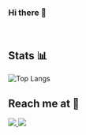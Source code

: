### Hi there 👋
<br>

## Stats 📊
![Top Langs](https://github-readme-stats.vercel.app/api/top-langs/?username=stanislav-3&layout=compact&size_weight=0.5&count_weight=0.5&langs_count=10)

## Reach me at 🤝

<!-- telegram -->
<a href="https://t.me/SKorenevsky">
  <img src="https://img.shields.io/badge/Telegram-2CA5E0?style=for-the-badge&logo=telegram&logoColor=white" />
</a>

<!-- gmail -->
<a href="mailto:stanislavkorenevsky@gmail.com">
  <img src="https://img.shields.io/badge/Gmail-D14836?style=for-the-badge&logo=gmail&logoColor=white" />
</a>

<!--
**Stanislav-3/stanislav-3** is a ✨ _special_ ✨ repository because its `README.md` (this file) appears on your GitHub profile.

Here are some ideas to get you started:

- 🔭 I’m currently working on ...
- 🌱 I’m currently learning ...
- 👯 I’m looking to collaborate on ...
- 🤔 I’m looking for help with ...
- 💬 Ask me about ...
- 📫 How to reach me: ...
- 😄 Pronouns: ...
- ⚡ Fun fact: ...
-->
